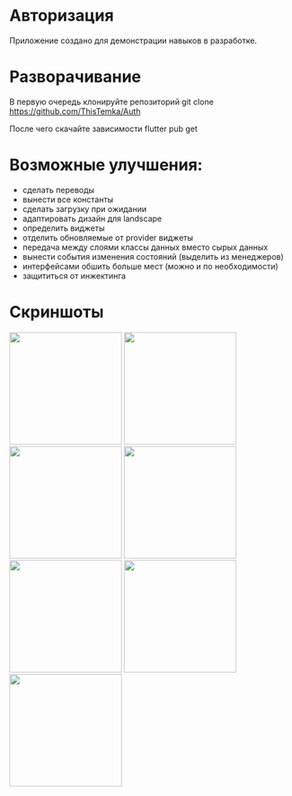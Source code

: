 # Авторизация
Приложение создано для демонстрации навыков в разработке.

# Разворачивание
В первую очередь клонируйте репозиторий
git clone https://github.com/ThisTemka/Auth

После чего скачайте зависимости
flutter pub get

# Возможные улучшения:
- сделать переводы 
- вынести все константы
- сделать загрузку при ожидании
- адаптировать дизайн для landscape
- определить виджеты
- отделить обновляемые от provider виджеты
- передача между слоями классы данных вместо сырых данных
- вынести события изменения состояний (выделить из менеджеров)
- интерфейсами обшить больше мест (можно и по необходимости)
- защититься от инжектинга

# Скриншоты
<img src="https://github.com/user-attachments/assets/0ec45678-cc25-4b18-86ad-b67851185bdc" width=200></img>
<img src="https://github.com/user-attachments/assets/dcb895e3-f6f9-4ae9-89b1-9f48c2366735" width=200></img>
<img src="https://github.com/user-attachments/assets/785d1252-c7a8-46cb-a57b-e5bb8d86ed8e" width=200></img>
<img src="https://github.com/user-attachments/assets/cd7edc01-f293-4ef5-af39-09e6aa1ab825" width=200></img>
<img src="https://github.com/user-attachments/assets/37cb02cd-7d54-4dbe-8d81-6d8175d273bc" width=200></img>
<img src="https://github.com/user-attachments/assets/ab3794d1-10cb-454a-924d-40720ef8680c" width=200></img>
<img src="https://github.com/user-attachments/assets/e177a044-b8a7-4541-bba0-32510c74ea15" width=200></img>
